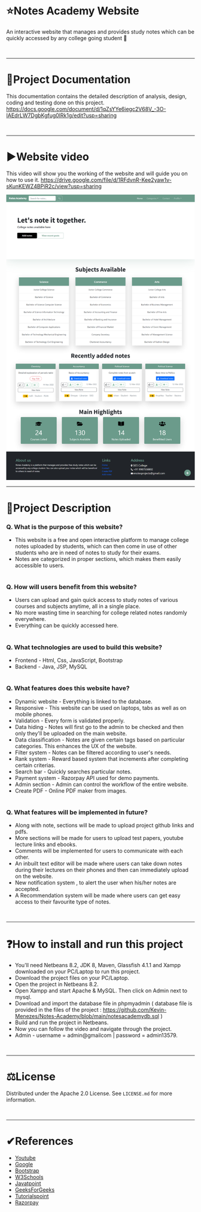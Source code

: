 # ⭐Notes Academy Website

An interactive website that manages and provides study notes which can be quickly accessed by any college going student 📒

<br/>
<hr>

# 📝Project Documentation
This documentation contains the detailed description of analysis, design, coding and testing done on this project.
https://docs.google.com/document/d/1qZsYYe6iegc2V68V_-3O-IAEdrLW7DgbKgfug0lRk1g/edit?usp=sharing

<br/>
<hr>

# ▶Website video
This video will show you the working of the website and will guide you on how to use it.
https://drive.google.com/file/d/1RFdvnR-Kee2yaw1v-sKunKEWZ4BPiR2c/view?usp=sharing

<img alt="Index.jsp" src="https://github.com/Kevin-Menezes/Notes-Academy/blob/main/Index.png">

<br/>
<hr>

# 📄Project Description
### Q. What is the purpose of this website?
- This website is a free and open interactive platform to manage college notes uploaded by students, which can then come in use of other students who are in need of  notes to study for their exams. 
- Notes are categorized in proper sections, which makes them easily accessible to users.
#

### Q. How will users benefit from this website?
- Users can upload and gain quick access to study notes of various courses and subjects anytime, all in a single place.
- No more wasting time in searching for college related notes randomly everywhere.
- Everything can be quickly accessed here.
#

### Q. What technologies are used to build this website?
- Frontend - Html, Css, JavaScript, Bootstrap
- Backend - Java, JSP, MySQL
#

### Q. What features does this website have?
- Dynamic website - Everything is linked to the database.
- Responsive - This website can be used on laptops, tabs as well as on mobile phones.
- Validation - Every form is validated properly.
- Data hiding - Notes will first go to the admin to be checked and then only they'll be uploaded on the main website.
- Data classification - Notes are given certain tags based on particular categories. This enhances the UX of the website.
- Filter system - Notes can be filtered according to user's needs.
- Rank system - Reward based system that increments after completing certain criterias.
- Search bar - Quickly searches particular notes.
- Payment system - Razorpay API used for demo payments.
- Admin section - Admin can control the workflow of the entire website.
- Create PDF - Online PDF maker from images.
#

### Q. What features will be implemented in future?
- Along with note, sections will be made to upload project github links and pdfs.
- More sections will be made for users to upload test papers, youtube lecture links and ebooks.
- Comments will be implemented for users to communicate with each other.
- An inbuilt text editor will be made where users can take down notes during their lectures on their phones and then can immediately upload on the website.
- New notification system , to alert the user when his/her notes are accepted.
- A Recommendation system will be made where users can get easy access to their favourite type of notes.

<br/>
<hr>

# ❓How to install and run this project
- You'll need Netbeans 8.2, JDK 8, Maven, Glassfish 4.1.1 and Xampp downloaded on your PC/Laptop to run this project.
- Download the project files on your PC/Laptop.
- Open the project in Netbeans 8.2.
- Open Xampp and start Apache & MySQL. Then click on Admin next to mysql.
- Download and import the database file in phpmyadmin ( database file is provided in the files of the project : https://github.com/Kevin-Menezes/Notes-Academy/blob/main/notesacademydb.sql )
- Build and run the project in Netbeans.
- Now you can follow the video and navigate through the project.
- Admin - username = admin@gmailcom | password = admin13579.

<br/>
<hr>

# ⚖License
Distributed under the Apache 2.0 License. See `LICENSE.md` for more information.

<br/>
<hr>

# ✔References
* [Youtube](https://www.youtube.com/)
* [Google](https://www.google.com/)
* [Bootstrap](https://getbootstrap.com/docs/5.0/getting-started/introduction/)
* [W3Schools](https://www.w3schools.com/)
* [Javatpoint](https://www.javatpoint.com/jsp-tutorial)
* [GeeksForGeeks](https://www.geeksforgeeks.org/introduction-to-jsp/)
* [Tutorialspoint](https://www.tutorialspoint.com/jsp/index.htm)
* [Razorpay](https://razorpay.com/)

